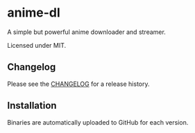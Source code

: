 # anime-dl

A simple but powerful anime downloader and streamer.

Licensed under MIT.

## Changelog

Please see the [CHANGELOG](CHANGELOG) for a release history.

## Installation
Binaries are automatically uploaded to GitHub for each version.
